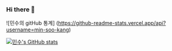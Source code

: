 ### Hi there 👋

![민수의 gitHub 통계] (https://github-readme-stats.vercel.app/api?username=min-soo-kang)


[![민수's GitHub stats](https://github-readme-stats.vercel.app/api?username=min-soo-kang)](https://github.com/anuraghazra/github-readme-stats)
